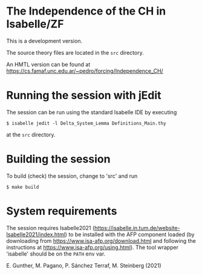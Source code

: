 The Independence of the CH in Isabelle/ZF
=========================================

This is a development version.

The source theory files are located in the `src` directory.

An HMTL version can be found at
https://cs.famaf.unc.edu.ar/~pedro/forcing/Independence_CH/


Running the session with jEdit
==============================

The session can be run using the standard Isabelle IDE by
executing
```
$ isabelle jedit -l Delta_System_Lemma Definitions_Main.thy
```
at the `src` directory.


Building the session
====================

To build (check) the session, change to 'src' and run
```
$ make build
```

System requirements
===================

The session requires Isabelle2021 (https://isabelle.in.tum.de/website-Isabelle2021/index.html)
to be installed with the AFP component loaded (by downloading from
https://www.isa-afp.org/download.html and following the instructions at https://www.isa-afp.org/using.html).
The tool wrapper 'isabelle' should be on the `PATH` env var.


E. Gunther, M. Pagano, P. Sánchez Terraf, M. Steinberg (2021)
